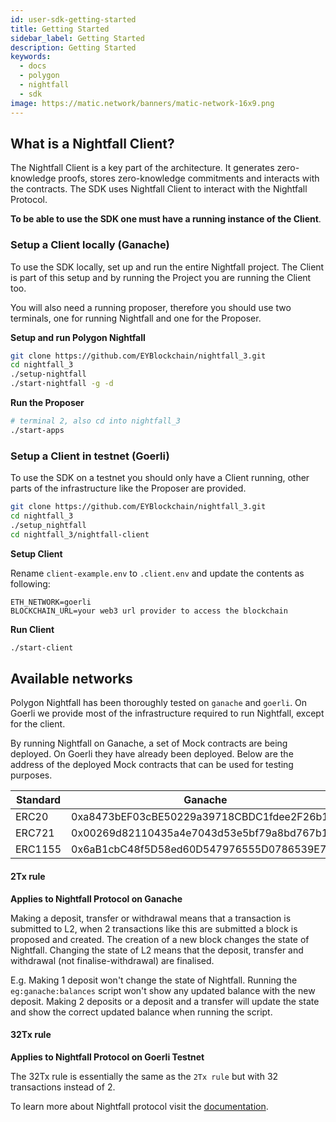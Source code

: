 ```yaml
---
id: user-sdk-getting-started
title: Getting Started
sidebar_label: Getting Started
description: Getting Started
keywords:
  - docs
  - polygon
  - nightfall
  - sdk
image: https://matic.network/banners/matic-network-16x9.png
---
```


## What is a Nightfall Client?

The Nightfall Client is a key part of the architecture. It generates zero-knowledge proofs, stores zero-knowledge commitments and interacts with the contracts. The SDK uses Nightfall Client to interact with the Nightfall Protocol.

**To be able to use the SDK one must have a running instance of the Client**.

### Setup a Client locally (Ganache)

To use the SDK locally, set up and run the entire Nightfall project. The Client is part of this setup and by running the Project you are running the Client too.

You will also need a running proposer, therefore you should use two terminals, one for running Nightfall and one for the Proposer.

**Setup and run Polygon Nightfall**

```bash
git clone https://github.com/EYBlockchain/nightfall_3.git
cd nightfall_3
./setup-nightfall
./start-nightfall -g -d
```

**Run the Proposer**

```bash
# terminal 2, also cd into nightfall_3
./start-apps
```

### Setup a Client in testnet (Goerli)

To use the SDK on a testnet you should only have a Client running, other parts of the infrastructure like the Proposer are provided.

```bash
git clone https://github.com/EYBlockchain/nightfall_3.git
cd nightfall_3
./setup_nightfall
cd nightfall_3/nightfall-client
```

**Setup Client**

Rename `client-example.env` to `.client.env` and update the contents as following:

```
ETH_NETWORK=goerli
BLOCKCHAIN_URL=your web3 url provider to access the blockchain
```

**Run Client**

```bash
./start-client
```

## Available networks

Polygon Nightfall has been thoroughly tested on `ganache` and `goerli`. On Goerli we provide most of the infrastructure required to run Nightfall, except for the client.


By running Nightfall on Ganache, a set of Mock contracts are being deployed. On Goerli they have already been deployed.
Below are the address of the deployed Mock contracts that can be used for testing purposes.

| Standard | Ganache | Goerli |
| --- | --- | --- |
| ERC20 | 0xa8473bEF03cBE50229a39718CBDC1fdee2F26b1a | 0x499d11E0b6eAC7c0593d8Fb292DCBbF815Fb29Ae |
| ERC721 | 0x00269d82110435a4e7043d53e5bf79a8bd767b17 | 0x8a80Fc213366173804151869aAacC74DD29C4783 |
| ERC1155 | 0x6aB1cbC48f5D58ed60D547976555D0786539E7CE | 0x045ba0f2D8D77B8aF7c63E3dB3bdA5c3dA770A64 |
#### 2Tx rule

**Applies to Nightfall Protocol on Ganache**

Making a deposit, transfer or withdrawal means that a transaction is submitted to L2, when 2 transactions like this are submitted a block is proposed and created. The creation of a new block changes the state of Nightfall. Changing the state of L2 means that the deposit, transfer and withdrawal (not finalise-withdrawal) are finalised.

E.g. Making 1 deposit won't change the state of Nightfall. Running the `eg:ganache:balances` script won't show any updated balance with the new deposit. Making 2 deposits or a deposit and a transfer will update the state and show the correct updated balance when running the script.

#### 32Tx rule

**Applies to Nightfall Protocol on Goerli Testnet**

The 32Tx rule is essentially the same as the `2Tx rule` but with 32 transactions instead of 2.

To learn more about Nightfall protocol visit the [documentation](https://docs.polygon.technology/docs/nightfall/faq/#how-long-do-transfers-take-on-polygon-nightfall-network-from-start-to-finish).
